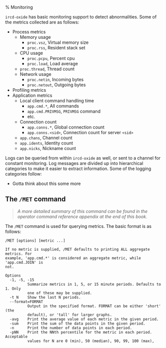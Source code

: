 % Monitoring

`ircd-oxide` has basic monitoring support to detect abnormalities. Some of the
metrics collected are as follows:

  * Process metrics
    * Memory usage
      * `proc.vsz`, Virtual memory size
      * `proc.rss`, Resident stack set
    * CPU usage
      * `proc.pcpu`, Percent cpu
      * `proc.load`, Load average
    * `proc.thread`, Thread count
    * Network usage
      * `proc.netin`, Incoming bytes
      * `proc.netout`, Outgoing bytes
  * Profiling metrics
  * Application metrics
    * Local client command handling time
      * `app.cmd.*`, All commands
      * `app.cmd.PRIVMSG`, `PRIVMSG` command
      * etc.
    * Connection count
      * `app.conns.*`, Global connection count
      * `app.conns.<sid>`, Connection count for server `<sid>`
    * `app.chans`, Channel count
    * `app.idents`, Identity count
    * `app.nicks`, Nickname count

Logs can be queried from within `ircd-oxide` as well, or sent to a channel for
constant monitoring. Log messages are divided up into hierarchical categories
to make it easier to extract information. Some of the logging categories
follow:

  * Gotta think about this some more

## The `/MET` command

> *A more detailed summary of this command can be found in the operator command
> reference appendix at the end of this book.*

The `/MET` command is used for querying metrics. The basic format is as
follows:

```plain
/MET [options] [metric ...]

If no metric is supplied, /MET defaults to printing ALL aggregate metrics. For
example, 'app.cmd.*' is considered an aggregate metric, while 'app.cmd.JOIN' is
not.

Options
  -1, -5, -15
          Summarize metrics in 1, 5, or 15 minute periods. Defaults to 1. Only
          one of these may be supplied.
  -t N    Show the last N periods.
  --format=FORMAT
          Output in the specified format. FORMAT can be either 'short' (the
          default), or 'tall' for larger graphs.
  -avg    Print the average value of each metric in the given period.
  -sum    Print the sum of the data points in the given period.
  -n      Print the number of data points in each period.
  -pNN    Print the NNth percentile for the metric in each period. Acceptable
          values for N are 0 (min), 50 (median), 90, 99, 100 (max),
```
